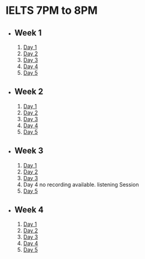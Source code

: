 # IELTS 7PM to 8PM

- ## Week 1

   1. [Day 1](https://www.facebook.com/iCodeguru/videos/6720487928044735/)
   2. [Day 2](https://www.facebook.com/iCodeguru/videos/1002945447629513)
   3. [Day 3](https://www.facebook.com/iCodeguru/videos/3290835027728755)
   4. [Day 4](https://fb.watch/nO6xgfjI5Y/?mibextid=2JQ9oc)
   5. [Day 5](https://fb.watch/nOgIwfc8B_/?mibextid=2JQ9oc)

- ## Week 2

   1. [Day 1](https://fb.watch/nSfpzo36nQ/?mibextid=2JQ9oc)
   2. [Day 2](https://www.facebook.com/iCodeguru/videos/1562504834491985)
   3. [Day 3](https://fb.watch/nUSVeWLCeu/?mibextid=2JQ9oc)
   4. [Day 4](https://fb.watch/nWek0Xe1v2/?mibextid=2JQ9oc)
   5. [Day 5](https://fb.watch/nXBCM9RaR3/?mibextid=2JQ9oc)

- ## Week 3

   1. [Day 1](https://fb.watch/n-znJDRGdG/?mibextid=2JQ9oc)
   2. [Day 2](https://fb.watch/o0O4hhJAwo/?mibextid=2JQ9oc)
   3. [Day 3](https://fb.watch/o2feLxq0Eb/?mibextid=2JQ9oc)
   4. Day 4 no recording available. listening Session
   5. [Day 5](https://fb.watch/o4-MuWXBC2/?mibextid=2JQ9oc)

- ## Week 4

   1. [Day 1](https://fb.watch/o8LgVTFrV2/?mibextid=2JQ9oc)
   2. [Day 2](https://www.facebook.com/iCodeguru/videos/1053414329113980)
   3. [Day 3](https://fb.watch/objICUc52T/?mibextid=2JQ9oc)
   4. [Day 4]()
   5. [Day 5]()

<!-- - ## Week 5

   1. [Day 1]()
   2. [Day 2]()
   3. [Day 3]()
   4. [Day 4]()
   5. [Day 5]() -->
